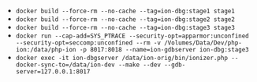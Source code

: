 
- `docker build --force-rm --no-cache --tag=ion-dbg:stage1 stage1`
- `docker build --force-rm --no-cache --tag=ion-dbg:stage2 stage2`
- `docker build --force-rm --no-cache --tag=ion-dbg:stage3 stage3`
- `docker run --cap-add=SYS_PTRACE --security-opt=apparmor:unconfined --security-opt=seccomp:unconfined --rm -v /Volumes/Data/Dev/php-ion:/data/php-ion -p 8017:8018 --name=ion-gdbserver ion-dbg:stage3`
- `docker exec -it ion-dbgserver /data/ion-orig/bin/ionizer.php --docker-sync-to=/data/ion-dev --make --dev --gdb-server=127.0.0.1:8017`